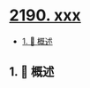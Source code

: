 # [2190. xxx](https://github.com/Tdahuyou/TNotes.leetcode/tree/main/notes/2190.%20xxx)

<!-- region:toc -->

- [1. 📝 概述](#1--概述)

<!-- endregion:toc -->

## 1. 📝 概述
